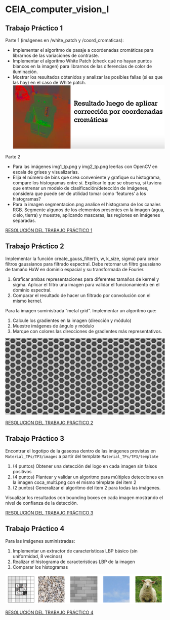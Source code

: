 # CEIA_computer_vision_I

## Trabajo Práctico 1

Parte 1 (imágenes en /white_patch y /coord_cromaticas):
* Implementar el algoritmo de pasaje a coordenadas cromáticas para librarnos de las variaciones de contraste.
* Implementar el algoritmo White Patch (check qué no hayan puntos blancos en la imagen) para librarnos de las diferencias de color de iluminación.
* Mostrar los resultados obtenidos y analizar las posibles fallas (si es que las hay) en el caso de White patch.
![alt text](img/img_1.png)

Parte 2
* Para las imágenes img1_tp.png y img2_tp.png leerlas con OpenCV en escala de grises y visualizarlas.
* Elija el número de bins que crea conveniente y grafique su histograma, compare los histogramas entre si. Explicar lo que se observa, si tuviera que entrenar un modelo de clasificación/detección de imágenes, considera que puede ser de utilidad tomar como ‘features’ a los histogramas?
* Para la imagen segmentacion.png analice el histograma de los canales RGB. Segmente algunos de los elementos presentes en la imagen (agua, cielo, tierra) y muestre, aplicando mascaras, las regiones en imágenes separadas.

[RESOLUCIÓN DEL TRABAJO PRÁCTICO 1](/TPs_resueltos/TP1/TP1.ipynb)

## Trabajo Práctico 2
Implementar la función create_gauss_filter(h, w, k_size, sigma) para crear filtros gaussianos para filtrado espectral. Debe retornar un filtro gaussiano de tamaño HxW en dominio espacial y su transformada de Fourier.

1. Graficar ambas representaciones para diferentes tamaños de kernel y sigma. Aplicar el filtro una imagen para validar el funcionamiento en el dominio espectral.
2. Comparar el resultado de hacer un filtrado por convolución con el mismo kernel.

Para la imagen suministrada “metal grid”. Implementar un algoritmo que:

1. Calcule los gradientes en la imagen (dirección y módulo)
2. Muestre imágenes de ángulo y módulo
3. Marque con colores las direcciones de gradientes más representativos.

![alt text](/TPs_resueltos/TP2/img/metalgrid.jpg)

[RESOLUCIÓN DEL TRABAJO PRÁCTICO 2](/TPs_resueltos/TP2/TP2.ipynb)

## Trabajo Práctico 3

Encontrar el logotipo de la gaseosa dentro de las imágenes provistas en `Material_TPs/TP3/images` a partir del template `Material_TPs/TP3/template`

1. (4 puntos) Obtener una detección del logo en cada imagen sin falsos positivos
2. (4 puntos) Plantear y validar un algoritmo para múltiples detecciones en la imagen coca_multi.png con el mismo témplate del item 2
3. (2 puntos) Generalizar el algoritmo del item 2 para todas las imágenes.

Visualizar los resultados con bounding boxes en cada imagen mostrando el nivel de confianza de la detección.

[RESOLUCIÓN DEL TRABAJO PRÁCTICO 3](/TPs_resueltos/TP3/TP3.ipynb)

## Trabajo Práctico 4

Para las imágenes suministradas:

1. Implementar un extractor de características LBP básico (sin uniformidad, 8 vecinos)
2. Realizar el histograma de características LBP de la imagen
3. Comparar los histogramas

![alt text](img/img_2.png)

[RESOLUCIÓN DEL TRABAJO PRÁCTICO 4](/TPs_resueltos/TP4/TP4.ipynb)
